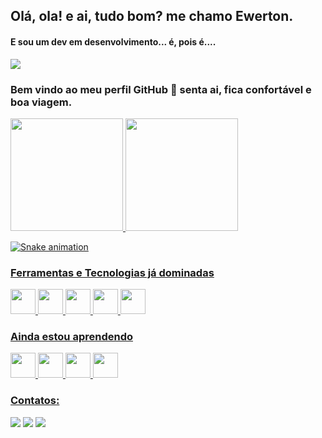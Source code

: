 ## Olá, ola! e ai, tudo bom? me chamo Ewerton.

#### E sou um dev em desenvolvimento... é, pois é....

<img src="https://tenor.com/bbLYF.gif" />

### Bem vindo ao meu perfil GitHub 👋 senta ai, fica confortável e boa viagem.

<div>
<a href="https://github.com/ewertho">
<img height="180em" src="https://github-readme-stats.vercel.app/api/top-langs/?username=ewertho&layout=compact&langs_count=7&theme=dracula"/>
<img height="180em" src="https://github-readme-stats.vercel.app/api?username=ewertho&show_icons=true&theme=dracula&include_all_commits=true&count_private=true"/>
</div>

![Snake animation](https://github.com/ewertho/ewertho/blob/output/github-contribution-grid-snake.svg)

### Ferramentas e Tecnologias já dominadas

<img src="https://cdn.jsdelivr.net/gh/devicons/devicon/icons/git/git-original.svg" width="40" height="40"/>
<img src="https://cdn.jsdelivr.net/gh/devicons/devicon/icons/react/react-original.svg" width="40" height="40" />
<img src="https://cdn.jsdelivr.net/gh/devicons/devicon/icons/dotnetcore/dotnetcore-original.svg"width="40" height="40" />
<img src="https://cdn.jsdelivr.net/gh/devicons/devicon/icons/nodejs/nodejs-original.svg" width="40" height="40"/>
<img src="https://cdn.jsdelivr.net/gh/devicons/devicon/icons/php/php-original.svg"width="40" height="40" />

### Ainda estou aprendendo

<img src="https://cdn.jsdelivr.net/gh/devicons/devicon/icons/java/java-original.svg" width="40" height="40"/> <img src="https://cdn.jsdelivr.net/gh/devicons/devicon/icons/linux/linux-original.svg" width="40" height="40"/>
<img src="https://cdn.jsdelivr.net/gh/devicons/devicon/icons/angularjs/angularjs-original.svg" width="40" height="40" />
<img src="https://cdn.jsdelivr.net/gh/devicons/devicon/icons/azure/azure-original.svg" width="40" height="40" />

### Contatos:

<div>

<a href="https://instagram.com/eweerrton" target="_blank"><img src="https://img.shields.io/badge/-Instagram-%23E4405F?style=for-the-badge&logo=instagram&logoColor=white" target="_blank"></a>
<a href = "mailto:ewerton.lfb@gmail.com"><img src="https://img.shields.io/badge/Gmail-D14836?style=for-the-badge&logo=gmail&logoColor=white" target="_blank"></a>
<a href="https://www.linkedin.com/in/ewertonlfb" target="_blank"><img src="https://img.shields.io/badge/-LinkedIn-%230077B5?style=for-the-badge&logo=linkedin&logoColor=white" target="_blank"></a>

</div>
